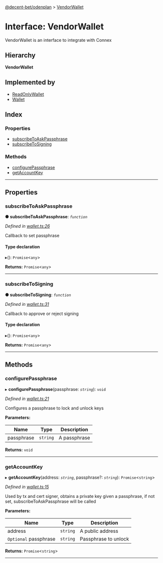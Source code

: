 [@decent-bet/odenplan](../README.md) > [VendorWallet](../interfaces/vendorwallet.md)

# Interface: VendorWallet

VendorWallet is an interface to integrate with Connex

## Hierarchy

**VendorWallet**

## Implemented by

* [ReadOnlyWallet](../classes/readonlywallet.md)
* [Wallet](../classes/wallet.md)

## Index

### Properties

* [subscribeToAskPassphrase](vendorwallet.md#subscribetoaskpassphrase)
* [subscribeToSigning](vendorwallet.md#subscribetosigning)

### Methods

* [configurePassphrase](vendorwallet.md#configurepassphrase)
* [getAccountKey](vendorwallet.md#getaccountkey)

---

## Properties

<a id="subscribetoaskpassphrase"></a>

###  subscribeToAskPassphrase

**● subscribeToAskPassphrase**: *`function`*

*Defined in [wallet.ts:26](https://github.com/decent-bet/odenplan/blob/7c1275c/src/wallet.ts#L26)*

Callback to set passphrase

#### Type declaration
▸(): `Promise`<`any`>

**Returns:** `Promise`<`any`>

___
<a id="subscribetosigning"></a>

###  subscribeToSigning

**● subscribeToSigning**: *`function`*

*Defined in [wallet.ts:31](https://github.com/decent-bet/odenplan/blob/7c1275c/src/wallet.ts#L31)*

Callback to approve or reject signing

#### Type declaration
▸(): `Promise`<`any`>

**Returns:** `Promise`<`any`>

___

## Methods

<a id="configurepassphrase"></a>

###  configurePassphrase

▸ **configurePassphrase**(passphrase: *`string`*): `void`

*Defined in [wallet.ts:21](https://github.com/decent-bet/odenplan/blob/7c1275c/src/wallet.ts#L21)*

Configures a passphrase to lock and unlock keys

**Parameters:**

| Name | Type | Description |
| ------ | ------ | ------ |
| passphrase | `string` |  A passphrase |

**Returns:** `void`

___
<a id="getaccountkey"></a>

###  getAccountKey

▸ **getAccountKey**(address: *`string`*, passphrase?: *`string`*): `Promise`<`string`>

*Defined in [wallet.ts:15](https://github.com/decent-bet/odenplan/blob/7c1275c/src/wallet.ts#L15)*

Used by tx and cert signer, obtains a private key given a passphrase, if not set, subscribeToAskPassphrase will be called

**Parameters:**

| Name | Type | Description |
| ------ | ------ | ------ |
| address | `string` |  A public address |
| `Optional` passphrase | `string` |  Passphrase to unlock |

**Returns:** `Promise`<`string`>

___

